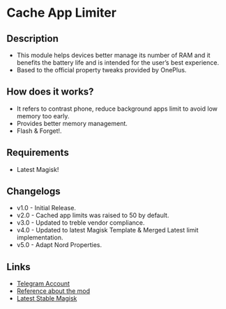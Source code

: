 # Cache App Limiter
## Description
- This module helps devices better manage its number of RAM and it benefits the battery life and is intended for the user’s best experience.
- Based to the official property tweaks provided by OnePlus.

## How does it works?
- It refers to contrast phone, reduce background apps limit to avoid low memory too early.
- Provides better memory management.
- Flash & Forget!.

## Requirements
- Latest Magisk!

## Changelogs
- v1.0 - Initial Release.
- v2.0 - Cached app limits was raised to 50 by default.
- v3.0 - Updated to treble vendor compliance.
- v4.0 - Updated to latest Magisk Template & Merged Latest limit implementation.
- v5.0 - Adapt Nord Properties.

## Links
- <a href="https://t.me/EmperorEye1993">Telegram Account</a>
- <a href="https://www.gsmarena.com/tweak_helps_oneplus_3_better_manage_its_6gb_of_ram-blog-18891.php">Reference about the mod</a>
- <a href="https://forum.xda-developers.com/apps/magisk/official-magisk-v7-universal-systemless-t3473445">Latest Stable Magisk</a>
 
